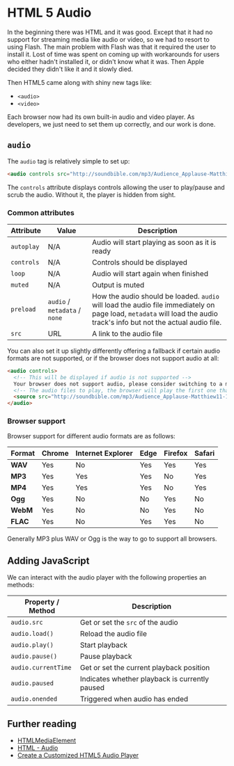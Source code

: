 # HTML 5 Audio

In the beginning there was HTML and it was good. Except that it had no support for streaming media like audio or video, so we had to resort to using Flash. The main problem with Flash was that it required the user to install it. Lost of time was spent on coming up with workarounds for users who either hadn't installed it, or didn't know what it was. Then Apple decided they didn't like it and it slowly died.

Then HTML5 came along with shiny new tags like:

* `<audio>`
* `<video>`

Each browser now had its own built-in audio and video player. As developers, we just need to set them up correctly, and our work is done.

## `audio`

The `audio` tag is relatively simple to set up:

```html
<audio controls src="http://soundbible.com/mp3/Audience_Applause-Matthiew11-1206899159.mp3"></audio>
```

The `controls` attribute displays controls allowing the user to play/pause and scrub the audio. Without it, the player is hidden from sight.

### Common attributes

| **Attribute** | **Value** | **Description** |
|---------------|-----------|-----------------|
| `autoplay` | N/A | Audio will start playing as soon as it is ready |
| `controls` | N/A | Controls should be displayed |
| `loop` | N/A | Audio will start again when finished |
| `muted` | N/A | Output is muted |
| `preload` | `audio` / `metadata` / `none` | How the audio should be loaded. `audio` will load the audio file immediately on page load, `metadata` will load the audio track's info but not the actual audio file. |
| `src` | URL | A link to the audio file |

You can also set it up slightly differently offering a fallback if certain audio formats are not supported, or if the browser does not support audio at all:


```html
<audio controls>
  <!-- This will be displayed if audio is not supported -->
  Your browser does not support audio, please consider switching to a modern standards compliant browser, like Google Chrome.
  <!-- The audio files to play, the browser will play the first one that it is able -->
  <source src="http://soundbible.com/mp3/Audience_Applause-Matthiew11-1206899159.mp3" type="audio/mp3" />
</audio>
```

### Browser support

Browser support for different audio formats are as follows:

| **Format** | Chrome | Internet Explorer | Edge | Firefox | Safari |
|--------|--------|-------------------|------|---------|--------|
| **WAV** | Yes | No | Yes | Yes | Yes |
| **MP3** | Yes | Yes | Yes | No | Yes |
| **MP4** | Yes | Yes | Yes | No | Yes |
| **Ogg** | Yes | No | No | Yes | No |
| **WebM** | Yes | No | No | Yes | No |
| **FLAC** | Yes | No | Yes | Yes | No |

Generally MP3 plus WAV or Ogg is the way to go to support all browsers.

## Adding JavaScript

We can interact with the audio player with the following properties an methods:

| **Property / Method** | **Description** |
|-----------------------|-----------------|
| `audio.src` | Get or set the `src` of the audio |
| `audio.load()` | Reload the audio file |
| `audio.play()` | Start playback |
| `audio.pause()` | Pause playback |
| `audio.currentTime` | Get or set the current playback position |
| `audio.paused` | Indicates whether playback is currently paused |
| `audio.onended` | Triggered when audio has ended |

## Further reading

* [HTMLMediaElement](https://developer.mozilla.org/en-US/docs/Web/API/HTMLMediaElement)
* [HTML - Audio](https://tutorialehtml.com/en/html-tutorial-embed-audio/)
* [Create a Customized HTML5 Audio Player](https://webdesign.tutsplus.com/tutorials/create-a-customized-html5-audio-player--webdesign-7081)
